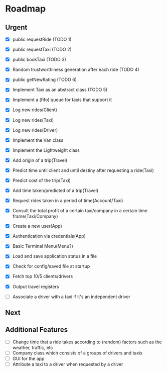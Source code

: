 # Roadmap
## Urgent
- [x] public requestRide (TODO 1)
- [x] public requestTaxi (TODO 2)
- [x] public bookTaxi (TODO 3)
- [x] Random trustworthiness generation after each ride (TODO 4)
- [x] public getNewRating (TODO 6)
- [x] Implement Taxi as an abstract class (TODO 5)
- [x] Implement a (fifo) queue for taxis that support it
- [x] Log new rides(Client)
- [x] Log new rides(Taxi)
- [x] Log new rides(Driver)
- [x] Implement the Van class
- [x] Implement the Lightweight class
- [x] Add origin of a trip(Travel)
- [x] Predict time until client and until destiny after requesting a ride(Taxi)
- [x] Predict cost of the trip(Taxi)
- [x] Add time taken/predicted of a trip(Travel)
- [x] Request rides taken in a period of time(Account/Taxi)
- [x] Consult the total profit of a certain taxi/company in a certain time frame(Taxi/Company)
- [x] Create a new user(App)
- [x] Authentication via credentials(App)
- [x] Basic Terminal Menu(Menu?)
- [x] Load and save application status in a file
- [x] Check for config/saved file at startup
- [x] Fetch top 10/5 clients/drivers
- [x] Output travel registers
- [ ] Associate a driver with a taxi if it's an independent driver


## Next

## Additional Features
- [ ] Change time that a ride takes according to (random) factors such as the weather, traffic, etc
- [ ] Company class which consists of a groups of drivers and taxis
- [ ] GUI for the app
- [ ] Attribute a taxi to a driver when requested by a driver
